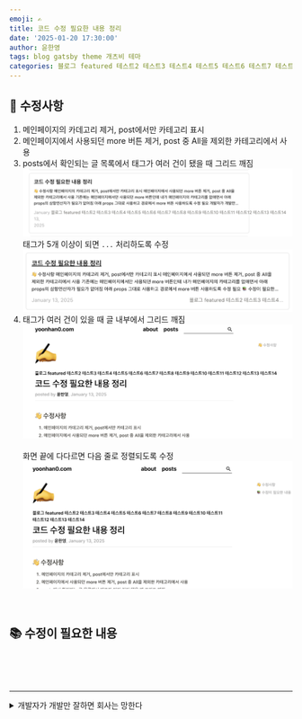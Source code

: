 ```yaml
---
emoji: ✍️
title: 코드 수정 필요한 내용 정리
date: '2025-01-20 17:30:00'
author: 윤한영
tags: blog gatsby theme 개츠비 테마
categories: 블로그 featured 테스트2 테스트3 테스트4 테스트5 테스트6 테스트7 테스트8 테스트9 테스트10 테스트11 테스트12 테스트13 테스트14
---
```


## 👋 수정사항

1. 메인페이지의 카데고리 제거, post에서만 카테고리 표시
2. 메인페이지에서 사용되던 more 버튼 제거, post 중 All을 제외한 카테고리에서 사용
3. posts에서 확인되는 글 목록에서 태그가 여러 건이 됐을 때 그리드 깨짐![post-tag-list-error](post-tag-list-error.png)태그가 5개 이상이 되면 `...` 처리하도록 수정![post-tag-list-answer](post-tag-list-answer.png)
4. 태그가 여러 건이 있을 때 글 내부에서 그리드 깨짐
![post-tag-description-error](post-tag-description-error.png)</br></br>화면 끝에 다다르면 다음 줄로 정렬되도록 수정![post-tag-description-answer](post-tag-description-answer.png)

</br>

## 📚 수정이 필요한 내용




</br>
</br>
</br>

---
<details>
  <summary>개발자가 개발만 잘하면 회사는 망한다</summary>
  
    개발자는 개발만 잘하면 될까요?

    최근 IT 업계에서는 개발 역량 외에도 협업과 커뮤니케이션 같은 소프트 스킬의 중요성이 점점 커지고 있는데요.

    그런 의미에서 이번 우아한테크코스 영상 "개발자가 개발만 잘하면 회사는 망한다"를 흥미롭게 보았습니다.

    대부분의 개발자는 하드 스킬, 즉 기술적인 역량에 집중하는 경향이 있습니다. 그러나 한 연구에 따르면, 개발자가 혼자 뛰어난 기술을 갖추는 것보다 팀 전체의 효과적인 협업이 우수한 성과를 낸다고 합니다.

    특히, 인공지능이 단순 반복적인 작업을 대체해 나가는 지금의 환경에서는 개발자에게 요구되는 역량도 변화하고 있습니다. 팀원들과의 원활한 소통, 프로젝트 조율 능력, 비즈니스 이해도와 같은 소프트 스킬이 중요한 경쟁력으로 부상하고 있는데요.

    결론적으로, 앞으로의 "잘하는 개발자"란 단순히 기술적 역량만을 갖춘 사람이 아니라, 탄탄한 개발 실력을 바탕으로 소프트 스킬까지 더한 균형 잡힌 개발자 가 될 것입니다.

<a href="https://www.youtube.com/watch?v=XudqDRk2syQ">참고링크</a>
</details>

```toc

```
